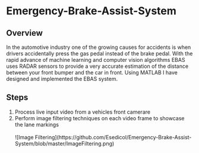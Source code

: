 # Emergency-Brake-Assist-System

## Overview
In the automotive industry one of the growing causes for
accidents is when drivers accidentally press the gas pedal
instead of the brake pedal. With the rapid advance of machine
learning and computer vision algorithms EBAS uses RADAR sensors to provide
a very accurate estimation of the distance between your front
bumper and the car in front. Using MATLAB I have designed and implemented the EBAS system.

## Steps
<ol>
<li>  Process live input video from a vehicles front camerare</li>
<li>  Perform image filtering techniques on each video frame to showcase the lane markings
</li>
<br>
![Image Filtering](https://github.com/Esedicol/Emergency-Brake-Assist-System/blob/master/ImageFiltering.png)

</ol>
